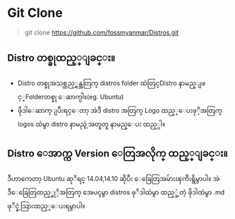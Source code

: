 # Git Clone

> git clone https://github.com/fossmyanmar/Distros.git

## Distro တစ္ခုထည့္ျခင္း။
- Distro တစ္ခုအသစ္ထည့္ရန္အတြက္ distros folder ထဲတြင္Distro နာမည္ျဖင့္Folderတစ္ခု ေဆာက္ပါ။(eg. Ubuntu)
- ဖိုဒါေဆာက္ျပီးရင္ေတာ့ အဲဒီ distro အတြက္ Logo ထည့္ေပးဖုိ့အတြက္ logos ထဲမွာ distro နာမည္နဲ့အတူတူ နာမည္ေပး ထည့္ပါ။

## Distro ေအာက္က  Version  ေတြအလိုက္ ထည့္ျခင္း။
ဒီဟာကေတာ့ Ubuntu  ဆုိရင္ 14.04,14.10 ဆိုပီး ေခြေတြအမ်ားၾကီးရွိမွာပါ။ အဲဒီေခြေတြထည့္ဖုိ့အတြက္ အေပၚမွာ distros ဖုိဒါထဲမွာ ထည့္ခဲ့တဲ့ ဖိုဒါထဲမွာ .md ဖုိင္နဲ့သြားထည့္ေပးရမွာပါ။
